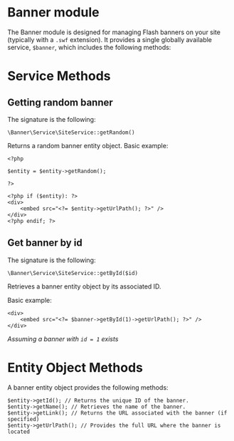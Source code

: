 Banner module
=========

The Banner module is designed for managing Flash banners on your site (typically with a `.swf` extension). It provides a single globally available service, `$banner`, which includes the following methods:

# Service Methods

## Getting random banner
The signature is the following:

 `\Banner\Service\SiteService::getRandom()`

Returns a random banner entity object.
Basic example:

    <?php
    
    $entity = $entity->getRandom();
    
    ?>
    
    <?php if ($entity): ?>
    <div>
        <embed src="<?= $entity->getUrlPath(); ?>" />
    </div>
    <?php endif; ?>

## Get banner by id
The signature is the following:

 `\Banner\Service\SiteService::getById($id)`

Retrieves a banner entity object by its associated ID.

Basic example:

    <div>
        <embed src="<?= $banner->getById(1)->getUrlPath(); ?>" />
    </div>

*Assuming a banner with `id = 1` exists*

# Entity Object Methods
A banner entity object provides the following methods:

    $entity->getId(); // Returns the unique ID of the banner.
    $entity->getName(); // Retrieves the name of the banner.
    $entity->getLink(); // Returns the URL associated with the banner (if specified)
    $entity->getUrlPath(); // Provides the full URL where the banner is located